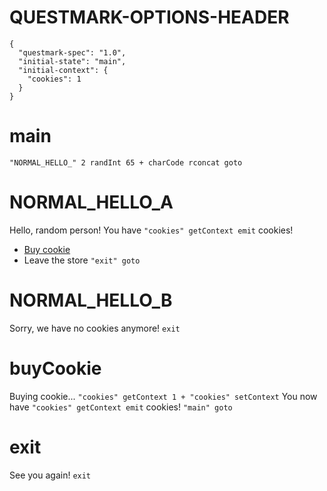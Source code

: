 # QUESTMARK-OPTIONS-HEADER

    {
      "questmark-spec": "1.0",
      "initial-state": "main",
      "initial-context": {
        "cookies": 1
      }
    }

# main

`"NORMAL_HELLO_" 2 randInt 65 + charCode rconcat goto`

# NORMAL_HELLO_A

Hello, random person!
You have `"cookies" getContext emit` cookies!

* [Buy cookie](#buyCookie)
* Leave the store `"exit" goto`

# NORMAL_HELLO_B

Sorry, we have no cookies anymore!
`exit`

# buyCookie

Buying cookie...
`"cookies" getContext 1 + "cookies" setContext`
You now have `"cookies" getContext emit` cookies!
`"main" goto`

# exit

See you again!
`exit`